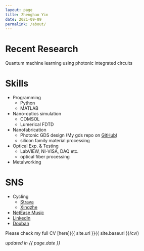 ```yaml
---
layout: page
title: Zhenghao Yin
date: 2021-09-09
permalink: /about/
---
```


# Recent Research 

Quantum machine learning using photonic integrated circuits

# Skills
  - Programming
    - Python
    - MATLAB
  - Nano-optics simulation
    - COMSOL
    - Lumerical FDTD
  - Nanofabrication
	  - Photonic GDS design (My gds repo on [GitHub](https://github.com/dapingq/gds))
	  - silicon family material processing 
  - Optical Exp. & Testing
    - LabVIEW, NI-VISA, DAQ etc.
    - optical fiber processing
  - Metalworking

# SNS
  - Cycling 
    - [Strava](https://www.strava.com/athletes/12094067) 
    - [Xingzhe](http://www.imxingzhe.com/im/iZm1KJmXedm/)
  - [NetEase Music](http://music.163.com/#/user/home?id=34072848)
  - [LinkedIn](https://www.linkedin.com/in/zhenghao-yin/)
  - [Douban](https://www.douban.com/people/cdp/)

Please check my full CV [here]({{ site.url }}{{ site.baseurl }}/cv/)

_updated in {{ page.date }}_

